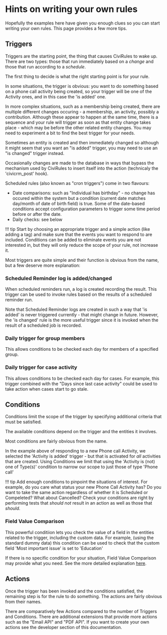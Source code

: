 # Hints on writing your own rules

Hopefully the examples here have given you enough clues so you can start writing your own rules.  This page provides a few more tips.

## Triggers

Triggers are the starting point, the thing that causes CiviRules to wake up.  There are two types: those that run immediately based on a _change_ and those that run according to a _schedule_. 

The first thing to decide is what the right starting point is for your rule.

In some situations, the trigger is obvious: you want to do something based on a phone call activity being created, so your trigger will be one of the Activity ones, and in this case the 'is added' one.

In more complex situations, such as a membership being created, there are multiple different changes occuring - a membership, an activity, possibly a contribution.  Although these appear to happen at the same time, there is a sequence and your rule will trigger as soon as that entity change takes place - which may be before the other related entity changes. You may need to experiment a bit to find the best trigger for your needs.

Sometimes an entity is created and then immediately changed so although it might seem that you want an "is added" trigger, you may need to use an "is changed" trigger instead.

Occasionally changes are made to the database in ways that bypass the mechanism used by CiviRules to insert itself into the action (technicaly the 'civicrm_post' hook).

Scheduled rules (also known as "cron triggers") come in two flavours:

- Date comparisons: such as "Individual has birthday" - no change has occured within the system but a condition (current date matches day/month of date of birth field) is true. Some of the date-based conditions accept configuration parameters to trigger some time period before or after the date.
- Daily checks: see below

!!! tip
    Start by choosing an appropriate trigger and a simple action (like adding a tag) and make sure that the events you want to respond to are included.  Conditions can be added to eliminate events you are not interested in, but they will only reduce the scope of your rule, not increase it.

Most triggers are quite simple and their function is obvious from the name, but a few deserve more explanation:

### Scheduled Reminder log is added/changed

When scheduled reminders run, a log is created recording the result.  This trigger can be used to invoke rules based on the results of a scheduled reminder run.

Note that Scheduled Reminder logs are created in such a way that 'is added' is never triggered currently - that might change in future.  However, the 'is changed' rule is the more useful trigger since it is invoked when the result of a scheduled job is recorded.

### Daily trigger for group members

This allows conditions to be checked each day for members of a specified group.

### Daily trigger for case activity

This allows conditions to be checked each day for cases.  For example, this trigger combined with the "Days since last case activity" could be used to take action when cases start to go stale.

## Conditions

Conditions limit the scope of the trigger by specifying additional criteria that must be satisfied.

The available conditions depend on the trigger and the entities it involves.

Most conditions are fairly obvious from the name.

In the example above of responding to a new Phone call Activity, we selected the 'Activity is added' trigger - but that is activated for _all_ activities that are created.  Using Conditions we limit that using the 'Activity is (not) one of Type(s)' condition to narrow our scope to just those of type 'Phone call'

!!! tip
    Add enough conditions to pinpoint the situations of interest.  For example, do you care what status your new Phone Call Activity has?  Do you want to take the same action regardless of whether it is Scheduled or Compeleted?  What about Cancelled?  Check your conditions are right by performing tests that _should not_ result in an action as well as those that _should_.

### Field Value Comparison

This powerful conditiion lets you check the value of a field in the entities related to the trigger, including the custom data.  For example, (using the standard dummy data) this condition can be used to check that the custom field 'Most important issue' is set to 'Education'

If there is no specific condition for your situation, Field Value Comparison may provide what you need.  See the more detailed explanation [here](basic-example-field-value-comparison-condition.md).

## Actions

Once the trigger has been invoked and the conditions satisfied, the remaining step is for the rule to do something. The actions are fairly obvious from their names.

There are comparatively few Actions compared to the number of Triggers and Conditions.  There are additional extensions that provide more actions such as the "Email API" and "PDF API".  If you want to create your own actions see the developer section of this documentation.

